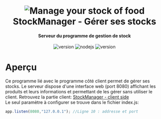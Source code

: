 <h1 align="center">
  <br>
  <a><img src="https://images.unsplash.com/photo-1542838132-92c53300491e?ixlib=rb-4.0.3&q=85&fm=jpg&crop=entropy&cs=srgb&dl=nrd-D6Tu_L3chLE-unsplash.jpg" alt="Manage your stock of food"></a>
  <br>
  StockManager - Gérer ses stocks
  <br>
</h1>

<h4 align="center">Serveur du programme de gestion de stock</h4>

<p align="center">
  <a>
    <img src="https://img.shields.io/badge/Statut-actif-red" alt="version">
  </a>
  <a>
     <img alt="nodejs" src="https://img.shields.io/badge/node.js-v16.16.0-green">
  </a>
  <a>
     <img src="https://img.shields.io/badge/Projet-v3.1.16-blue" alt="version">
  </a>
</p>

# Aperçu

Ce programme lié avec le programme côté client permet de gérer ses stocks. Le serveur dispose d'une interface web (port 8080) affichant les produits et leurs informations et permettant de les gérer sans utiliser le client. Retrouvez la partie client: [StockManager - client side](https://github.com/JeyyJeyy/StockManager-client)<br>
Le seul paramètre à configurer se trouve dans le fichier index.js:
```js
app.listen(8080,"127.0.0.1"); //Ligne 10 : addresse et port
```